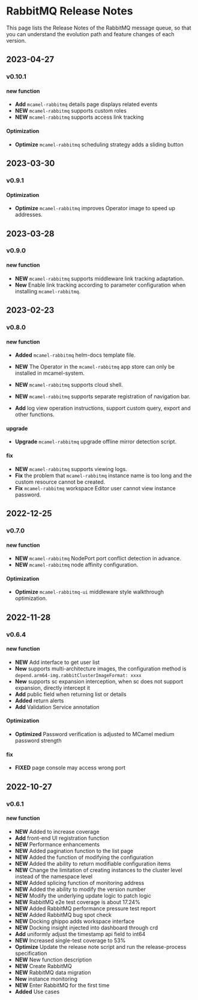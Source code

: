 # RabbitMQ Release Notes

This page lists the Release Notes of the RabbitMQ message queue, so that you can understand the evolution path and feature changes of each version.

## 2023-04-27

### v0.10.1

#### new function

- **Add** `mcamel-rabbitmq` details page displays related events
- **NEW** `mcamel-rabbitmq` supports custom roles
- **NEW** `mcamel-rabbitmq` supports access link tracking

#### Optimization

- **Optimize** `mcamel-rabbitmq` scheduling strategy adds a sliding button

## 2023-03-30

### v0.9.1

#### Optimization

- **Optimize** `mcamel-rabbitmq` improves Operator image to speed up addresses.

## 2023-03-28

### v0.9.0

#### new function

- **NEW** `mcamel-rabbitmq` supports middleware link tracking adaptation.
- **New** Enable link tracking according to parameter configuration when installing `mcamel-rabbitmq`.

## 2023-02-23

### v0.8.0

#### new function

- **Added** `mcamel-rabbitmq` helm-docs template file.
- **NEW** The Operator in the `mcamel-rabbitmq` app store can only be installed in mcamel-system.
- **NEW** `mcamel-rabbitmq` supports cloud shell.
- **NEW** `mcamel-rabbitmq` supports separate registration of navigation bar.

- **Add** log view operation instructions, support custom query, export and other functions.

#### upgrade

- **Upgrade** `mcamel-rabbitmq` upgrade offline mirror detection script.

#### fix

- **NEW** `mcamel-rabbitmq` supports viewing logs.
- **Fix** the problem that `mcamel-rabbitmq` instance name is too long and the custom resource cannot be created.
- **Fix** `mcamel-rabbitmq` workspace Editor user cannot view instance password.

## 2022-12-25

### v0.7.0

#### new function

- **NEW** `mcamel-rabbitmq` NodePort port conflict detection in advance.
- **NEW** `mcamel-rabbitmq` node affinity configuration.

#### Optimization

- **Optimize** `mcamel-rabbitmq-ui` middleware style walkthrough optimization.

## 2022-11-28

### v0.6.4

#### new function

- **NEW** Add interface to get user list
- **New** supports multi-architecture images, the configuration method is `depend.arm64-img.rabbitClusterImageFormat: xxxx`
- **New** supports sc expansion interception, when sc does not support expansion, directly intercept it
- **Add** public field when returning list or details
- **Added** return alerts
- **Add** Validation Service annotation

#### Optimization

- **Optimized** Password verification is adjusted to MCamel medium password strength

#### fix

- **FIXED** page console may access wrong port

## 2022-10-27

### v0.6.1

#### new function

- **NEW** Added to increase coverage
- **Add** front-end UI registration function
- **NEW** Performance enhancements
- **NEW** Added pagination function to the list page
- **NEW** Added the function of modifying the configuration
- **NEW** Added the ability to return modifiable configuration items
- **NEW** Change the limitation of creating instances to the cluster level instead of the namespace level
- **NEW** Added splicing function of monitoring address
- **NEW** Added the ability to modify the version number
- **NEW** Modify the underlying update logic to patch logic
- **NEW** RabbitMQ e2e test coverage is about 17.24%
- **NEW** Added RabbitMQ performance pressure test report
- **NEW** Added RabbitMQ bug spot check
- **NEW** Docking ghippo adds workspace interface
- **NEW** Docking insight injected into dashboard through crd
- **Add** uniformly adjust the timestamp api field to int64
- **NEW** Increased single-test coverage to 53%
- **Optimize** Update the release note script and run the release-process specification
- **NEW** New function description
- **NEW** Create RabbitMQ
- **NEW** RabbitMQ data migration
- **New** instance monitoring
- **NEW** Enter RabbitMQ for the first time
- **Added** Use cases